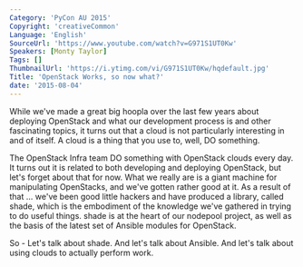 ```yaml
---
Category: 'PyCon AU 2015'
Copyright: 'creativeCommon'
Language: 'English'
SourceUrl: 'https://www.youtube.com/watch?v=G971S1UT0Kw'
Speakers: [Monty Taylor]
Tags: []
ThumbnailUrl: 'https://i.ytimg.com/vi/G971S1UT0Kw/hqdefault.jpg'
Title: 'OpenStack Works, so now what?'
date: '2015-08-04'
---
```

While we've made a great big hoopla over the last few years about deploying OpenStack and what our development process is and other fascinating topics, it turns out that a cloud is not particularly interesting in and of itself. A cloud is a thing that you use to, well, DO something.

The OpenStack Infra team DO something with OpenStack clouds every day. It turns out it is related to both developing and deploying OpenStack, but let's forget about that for now. What we really are is a giant machine for manipulating OpenStacks, and we've gotten rather good at it. As a result of that ... we've been good little hackers and have produced a library, called shade, which is the embodiment of the knowledge we've gathered in trying to do useful things. shade is at the heart of our nodepool project, as well as the basis of the latest set of Ansible modules for OpenStack.

So - Let's talk about shade. And let's talk about Ansible. And let's talk about using clouds to actually perform work.
